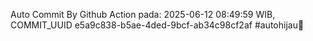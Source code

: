 Auto Commit By Github Action pada: 2025-06-12 08:49:59 WIB, COMMIT_UUID e5a9c838-b5ae-4ded-9bcf-ab34c98cf2af #autohijau🗿
